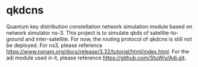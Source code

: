 # qkdcns
Quantum key distribution constellation network simulation module based on network simulator ns-3.
This project is to simulate qkds of satellite-to-ground and inter-satellite.
For now, the routing protocol of qkdcns is still not be deployed.
For ns3, please reference https://www.nsnam.org/docs/release/3.32/tutorial/html/index.html.
For the adi module used in it, please reference https://github.com/StuWjy/Adi.git.
